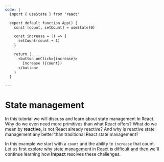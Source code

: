 ```yaml
---
code: |
  import { useState } from 'react'

  export default function App() {
    const [count, setCount] = useState(0)

    const increase = () => {
      setCount(count + 1)
    }

    return (
      <button onClick={increase}>
        Increase ({count})
      </button>
    )
  }

---
```


# State management

In this tutorial we will discuss and learn about state management in React. Why do we even need more primitives than what React offers? What do we mean by **reactive**, is not React already reactive? And why is reactive state management any better than traditional React state management?

In this example we start with a `count` and the ability to `increase` that count. Let us first explore why state management in React is difficult and then we'll continue learning how **Impact** resolves these challenges.

<ClientOnly>
 <Playground />
</ClientOnly>